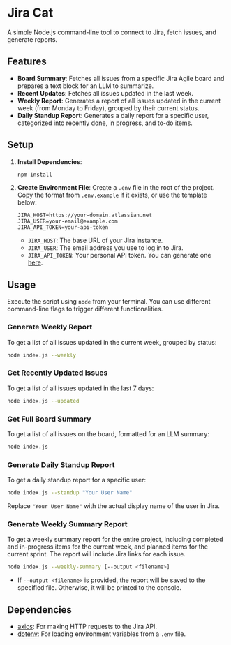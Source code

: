 # Jira Cat

A simple Node.js command-line tool to connect to Jira, fetch issues, and generate reports.

## Features

- **Board Summary**: Fetches all issues from a specific Jira Agile board and prepares a text block for an LLM to summarize.
- **Recent Updates**: Fetches all issues updated in the last week.
- **Weekly Report**: Generates a report of all issues updated in the current week (from Monday to Friday), grouped by their current status.
- **Daily Standup Report**: Generates a daily report for a specific user, categorized into recently done, in progress, and to-do items.

## Setup

1.  **Install Dependencies**:
    ```bash
    npm install
    ```

2.  **Create Environment File**:
    Create a `.env` file in the root of the project. Copy the format from `.env.example` if it exists, or use the template below:

    ```
    JIRA_HOST=https://your-domain.atlassian.net
    JIRA_USER=your-email@example.com
    JIRA_API_TOKEN=your-api-token
    ```

    - `JIRA_HOST`: The base URL of your Jira instance.
    - `JIRA_USER`: The email address you use to log in to Jira.
    - `JIRA_API_TOKEN`: Your personal API token. You can generate one [here](https://support.atlassian.com/atlassian-account/docs/manage-api-tokens-for-your-atlassian-account/).

## Usage

Execute the script using `node` from your terminal. You can use different command-line flags to trigger different functionalities.

### Generate Weekly Report

To get a list of all issues updated in the current week, grouped by status:

```bash
node index.js --weekly
```

### Get Recently Updated Issues

To get a list of all issues updated in the last 7 days:

```bash
node index.js --updated
```

### Get Full Board Summary

To get a list of all issues on the board, formatted for an LLM summary:

```bash
node index.js
```

### Generate Daily Standup Report

To get a daily standup report for a specific user:

```bash
node index.js --standup "Your User Name"
```
Replace `"Your User Name"` with the actual display name of the user in Jira.

### Generate Weekly Summary Report

To get a weekly summary report for the entire project, including completed and in-progress items for the current week, and planned items for the current sprint. The report will include Jira links for each issue.

```bash
node index.js --weekly-summary [--output <filename>]
```

- If `--output <filename>` is provided, the report will be saved to the specified file. Otherwise, it will be printed to the console.

## Dependencies

- [axios](https://axios-http.com/): For making HTTP requests to the Jira API.
- [dotenv](https://github.com/motdotla/dotenv): For loading environment variables from a `.env` file.